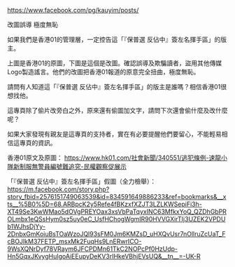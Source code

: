 https://www.facebook.com/pg/kauyim/posts/

改圖誤導
極度無恥

如果我們是香港01的管理層，一定控告這「『保普選 反佔中』簽左名揮手區」的版主。

上圖是香港01的原圖，下圖是這個是改圖。確認誤導及欺騙讀者，盜用其他傳媒Logo製造謠言。他們的改圖把香港01報道的原意完全扭曲，極度無恥。

請問有人知道這「『保普選 反佔中』簽左名揮手區」的版主是誰嗎？相信香港01很想找他。

這專頁除了偷片改旁白之外，原來還有偷圖加文字，請問下次還會偷什麼及改什麼呢？

如果大家發現有親友是這專頁的支持者，實在有必要提醒他們要留心，不能輕易相信這專頁的資訊。

香港01原文及原圖：
https://www.hk01.com/社會新聞/340551/逃犯條例-速龍小隊新制服無警員編號難追究-民權觀察促展示

「『保普選 反佔中』簽左名揮手區」假圖（全力檢舉）：
https://m.facebook.com/story.php?story_fbid=2576151749063539&id=834591649886233&ref=bookmarks&__xts__%5B0%5D=68.ARBpcK2y5Refe4fBKzxfXZJT3LZLKWSepiFi3h-XT49Se3KwWMao5dOVgPREYOax3xsVbPaTqyxINC63MfkxYoQ_QZDhGbPROLmbx1eQSsHym0sz5uy0eC_UsfHChogWgmIR90HVVGXirTIj3UZEK2VPDUb1WJhsDjYy-2DnbxGmKoiuBsTOaWzoJQl93sFM0Jm6KMZsD_uHXQvUsr7nOllruZcUaT_FcBOJIkM37FETP_msxMk2FuqHs9LnERwrICO-9WsXQNrDyf78VRaym6JFCPDMn61TkC2NOPcPf0HzUdp-Hn5GqxJKvygHuIgoAiEEupyDeKV3rIHkeVBhjEVsUQ&__tn__=-UK-R
